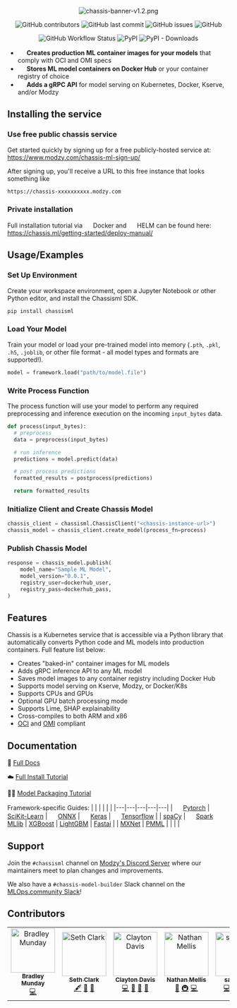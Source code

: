 <div align="center">

![chassis-banner-v1.2.png](https://raw.githubusercontent.com/modzy/chassis/main/chassis%20banner%20v1.2.png)

![GitHub contributors](https://img.shields.io/github/contributors/modzy/chassis?logo=GitHub&style=flat)
![GitHub last commit](https://img.shields.io/github/last-commit/modzy/chassis?logo=GitHub&style=flat)
![GitHub issues](https://img.shields.io/github/issues-raw/modzy/chassis?logo=github&style=flat)
![GitHub](https://img.shields.io/github/license/modzy/chassis?logo=apache&style=flat)

![GitHub Workflow Status](https://img.shields.io/github/workflow/status/modzy/chassis/CI?logo=github)
![PyPI](https://img.shields.io/pypi/v/chassisml?logo=pypi&style=flat)
![PyPI - Downloads](https://img.shields.io/pypi/dm/chassisml?logo=pypi&style=flat)

</div>

<!-- JSDelivr -->
* <img height="16" width="16" src="https://cdn.jsdelivr.net/npm/simple-icons@v5/icons/opencontainersinitiative.svg" /> **Creates production ML container images for your models** that comply with OCI and OMI specs
* <img height="16" width="16" src="https://cdn.jsdelivr.net/npm/simple-icons@v5/icons/docker.svg" /> **Stores ML model containers on Docker Hub** or your container registry of choice
* <img height="16" width="16" src="https://cdn.jsdelivr.net/npm/simple-icons@v5/icons/grpc.svg" /> **Adds a gRPC API** for model serving on Kubernetes, Docker, Kserve, and/or Modzy


## Installing the service

### Use free public chassis service
Get started quickly by signing up for a free publicly-hosted service at: https://www.modzy.com/chassis-ml-sign-up/

After signing up, you'll receive a URL to this free instance that looks something like

`https://chassis-xxxxxxxxxx.modzy.com`

### Private installation
Full installation tutorial via <img height="16" width="16" src="https://cdn.jsdelivr.net/npm/simple-icons@v5/icons/docker.svg" /> Docker and <img height="16" width="16" src="https://cdn.jsdelivr.net/npm/simple-icons@v5/icons/helm.svg" /> HELM can be found here: https://chassis.ml/getting-started/deploy-manual/

## Usage/Examples

### Set Up Environment
Create your workspace environment, open a Jupyter Notebook or other Python editor, and install the Chassisml SDK.


```python
pip install chassisml
```

### Load Your Model
Train your model or load your pre-trained model into memory (`.pth`, `.pkl`, `.h5`, `.joblib`, or other file format - all model types and formats are supported!).
```python
model = framework.load("path/to/model.file")
```

### Write Process Function
The process function will use your model to perform any required preprocessing and inference execution on the incoming `input_bytes` data.

```python
def process(input_bytes):
  # preprocess
  data = preprocess(input_bytes)

  # run inference
  predictions = model.predict(data)

  # post process predictions
  formatted_results = postprocess(predictions)

  return formatted_results
```
### Initialize Client and Create Chassis Model

```python
chassis_client = chassisml.ChassisClient("<chassis-instance-url>")
chassis_model = chassis_client.create_model(process_fn=process)
```

### Publish Chassis Model
```python
response = chassis_model.publish(
    model_name="Sample ML Model",
    model_version="0.0.1",
    registry_user=dockerhub_user,
    registry_pass=dockerhub_pass,
) 
```

## Features
Chassis is a Kubernetes service that is accessible via a Python library that automatically converts Python code and ML models into production containers. Full feature list below:

- Creates "baked-in" container images for ML models
- Adds gRPC inference API to any ML model
- Saves model images to any container registry including Docker Hub
- Supports model serving on Kserve, Modzy, or Docker/K8s
- Supports CPUs and GPUs
- Optional GPU batch processing mode
- Supports Lime, SHAP explainability
- Cross-compiles to both ARM and x86
- [OCI](https://opencontainers.org) and [OMI](https://openmodel.ml) compliant

## Documentation

📘 [Full Docs](https://chassis.ml)

☁️ [Full Install Tutorial](https://chassis.ml/getting-started/deploy-manual/)

🧑‍🏫 [Model Packaging Tutorial](https://chassis.ml/tutorials/ds-connect/)

Framework-specific Guides:
|  |  |  |  |  |
|---|---|---|---|---|
| <!-- JSDelivr --> <img height="16" width="16" src="https://cdn.jsdelivr.net/npm/simple-icons@v5/icons/pytorch.svg" /> [Pytorch](https://chassis.ml/how-to-guides/frameworks/#pytorch) | <!-- JSDelivr --> <img height="16" width="16" src="https://cdn.jsdelivr.net/npm/simple-icons@v5/icons/scikitlearn.svg" /> [SciKit-Learn](https://chassis.ml/how-to-guides/frameworks/#scikit-learn) | <!-- JSDelivr --> <img height="16" width="16" src="https://cdn.jsdelivr.net/npm/simple-icons@v5/icons/onnx.svg" /> [ONNX](https://chassis.ml/how-to-guides/frameworks/#onnx) | <!-- JSDelivr --> <img height="16" width="16" src="https://cdn.jsdelivr.net/npm/simple-icons@v5/icons/keras.svg" />  [Keras](https://chassis.ml/how-to-guides/frameworks/#tensorflow-keras) | <!-- JSDelivr --> <img height="16" width="16" src="https://cdn.jsdelivr.net/npm/simple-icons@v5/icons/tensorflow.svg" />  [Tensorflow](https://chassis.ml/how-to-guides/frameworks/#tensorflow-keras) |
| [spaCy](https://chassis.ml/how-to-guides/frameworks/#spacy) | <!-- JSDelivr --> <img height="16" width="16" src="https://cdn.jsdelivr.net/npm/simple-icons@v5/icons/apachespark.svg" />  [Spark MLlib](https://chassis.ml/how-to-guides/frameworks/#spark-mllib) | [XGBoost](https://chassis.ml/how-to-guides/frameworks/#xgboost) | [LightGBM](https://chassis.ml/how-to-guides/frameworks/#lightgbm) | [Fastai](https://chassis.ml/how-to-guides/frameworks/#fastai) |
| [MXNet](https://chassis.ml/how-to-guides/frameworks/#mxnet) | [PMML](https://chassis.ml/how-to-guides/frameworks/#pmml) |  |  |  |

## Support

Join the `#chassisml` channel on [Modzy's Discord Server](https://discord.gg/eW4kHSm3Z5) where our maintainers meet to plan changes and improvements.

We also have a `#chassis-model-builder` Slack channel on the [MLOps.community Slack](https://go.mlops.community/slack)!


## Contributors

<!-- ALL-CONTRIBUTORS-LIST:START - Do not remove or modify this section -->
<!-- prettier-ignore-start -->
<!-- markdownlint-disable -->
<table>
  <tbody>
    <tr>
      <td align="center"><a href="https://github.com/bmunday3"><img src="https://avatars.githubusercontent.com/u/99284020?v=4?s=100" width="100px;" alt="Bradley Munday"/><br /><sub><b>Bradley Munday</b></sub></a><br /><a href="https://github.com/modzy/chassis/commits?author=bmunday3" title="Code">💻</a></td>
      <td align="center"><a href="https://github.com/caradoxical"><img src="https://avatars.githubusercontent.com/u/1461827?v=4?s=100" width="100px;" alt="Seth Clark"/><br /><sub><b>Seth Clark</b></sub></a><br /><a href="#content-caradoxical" title="Content">🖋</a> <a href="https://github.com/modzy/chassis/commits?author=caradoxical" title="Documentation">📖</a> <a href="#projectManagement-caradoxical" title="Project Management">📆</a></td>
      <td align="center"><a href="https://github.com/DataScienceDeconstructed"><img src="https://avatars.githubusercontent.com/u/34408482?v=4?s=100" width="100px;" alt="Clayton Davis"/><br /><sub><b>Clayton Davis</b></sub></a><br /><a href="https://github.com/modzy/chassis/commits?author=DataScienceDeconstructed" title="Code">💻</a> <a href="https://github.com/modzy/chassis/commits?author=DataScienceDeconstructed" title="Documentation">📖</a> <a href="#ideas-DataScienceDeconstructed" title="Ideas, Planning, & Feedback">🤔</a> <a href="#projectManagement-DataScienceDeconstructed" title="Project Management">📆</a></td>
      <td align="center"><a href="http://n8mellis.net"><img src="https://avatars.githubusercontent.com/u/39227?v=4?s=100" width="100px;" alt="Nathan Mellis"/><br /><sub><b>Nathan Mellis</b></sub></a><br /><a href="#ideas-n8mellis" title="Ideas, Planning, & Feedback">🤔</a> <a href="#infra-n8mellis" title="Infrastructure (Hosting, Build-Tools, etc)">🚇</a> <a href="https://github.com/modzy/chassis/commits?author=n8mellis" title="Code">💻</a></td>
      <td align="center"><a href="https://github.com/saumil-d"><img src="https://avatars.githubusercontent.com/u/83971510?v=4?s=100" width="100px;" alt="saumil-d"/><br /><sub><b>saumil-d</b></sub></a><br /><a href="https://github.com/modzy/chassis/commits?author=saumil-d" title="Code">💻</a> <a href="https://github.com/modzy/chassis/commits?author=saumil-d" title="Documentation">📖</a> <a href="#tutorial-saumil-d" title="Tutorials">✅</a> <a href="#ideas-saumil-d" title="Ideas, Planning, & Feedback">🤔</a></td>
    </tr>
  </tbody>
</table>

<!-- markdownlint-restore -->
<!-- prettier-ignore-end -->

<!-- ALL-CONTRIBUTORS-LIST:END -->
